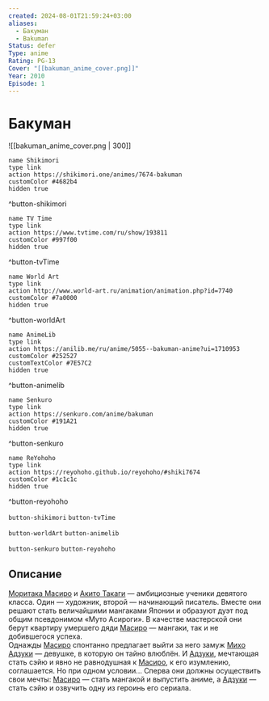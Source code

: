 ```yaml
---
created: 2024-08-01T21:59:24+03:00
aliases:
  - Бакуман
  - Bakuman
Status: defer
Type: anime
Rating: PG-13
Cover: "[[bakuman_anime_cover.png]]"
Year: 2010
Episode: 1
---
```


# Бакуман

![[bakuman_anime_cover.png | 300]]

```button
name Shikimori
type link
action https://shikimori.one/animes/7674-bakuman
customColor #4682b4
hidden true
```
^button-shikimori

```button
name TV Time
type link
action https://www.tvtime.com/ru/show/193811
customColor #997f00
hidden true
```
^button-tvTime

```button
name World Art
type link
action http://www.world-art.ru/animation/animation.php?id=7740
customColor #7a0000
hidden true
```
^button-worldArt

```button
name AnimeLib
type link
action https://anilib.me/ru/anime/5055--bakuman-anime?ui=1710953
customColor #252527
customTextColor #7E57C2
hidden true
```
^button-animelib

```button
name Senkuro
type link
action https://senkuro.com/anime/bakuman
customColor #191A21
hidden true
```
^button-senkuro

```button
name ReYohoho
type link
action https://reyohoho.github.io/reyohoho/#shiki7674
customColor #1c1c1c
hidden true
```
^button-reyohoho

`button-shikimori` `button-tvTime`

`button-worldArt` `button-animelib`

`button-senkuro` `button-reyohoho`

## Описание

[Моритака Масиро](https://shikimori.one/characters/14545-moritaka-mashiro) и [Акито Такаги](https://shikimori.one/characters/14552-akito-takagi) — амбициозные ученики девятого класса. Один — художник, второй — начинающий писатель. Вместе они решают стать величайшими мангаками Японии и образуют дуэт под общим псевдонимом «Муто Асироги». В качестве мастерской они берут квартиру умершего дяди [Масиро](https://shikimori.one/characters/14545-moritaka-mashiro) — мангаки, так и не добившегося успеха.  
Однажды [Масиро](https://shikimori.one/characters/14545-moritaka-mashiro) спонтанно предлагает выйти за него замуж [Михо Адзуки](https://shikimori.one/characters/14546-miho-azuki) — девушке, в которую он тайно влюблён. И [Адзуки](https://shikimori.one/characters/14546-miho-azuki), мечтающая стать сэйю и явно не равнодушная к [Масиро](https://shikimori.one/characters/14545-moritaka-mashiro), к его изумлению, соглашается. Но при одном условии... Сперва они должны осуществить свои мечты: [Масиро](https://shikimori.one/characters/14545-moritaka-mashiro) — стать мангакой и выпустить аниме, а [Адзуки](https://shikimori.one/characters/14546-miho-azuki) — стать сэйю и озвучить одну из героинь его сериала.

